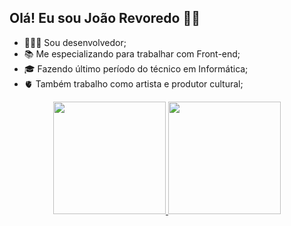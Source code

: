 ## Olá! Eu sou João Revoredo 👋🏾

- 👨🏾‍💻 Sou desenvolvedor;
- 📚 Me especializando para trabalhar com Front-end;
- 🎓 Fazendo último período do técnico em Informática;
- 🫀 Também trabalho como artista e produtor cultural;

<div align="center">
  <a href="https://github.com/Jrevoredo42">
  <img height="180em" src="https://github-readme-stats.vercel.app/api?username=Jrevoredo42&show_icons=true&theme=dracula&include_all_commits=true&count_private=true"/>
  <img height="180em" src="https://github-readme-stats.vercel.app/api/top-langs/?username=Jrevoredo42&layout=compact&langs_count=7&theme=dracula"/>
</div>
<br>
  





